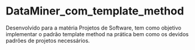 # DataMiner_com_template_method
 Desenvolvido para a matéria Projetos de Software, tem como objetivo implementar o padrão template method na prática bem como os devidos padrões de projetos necessários.
